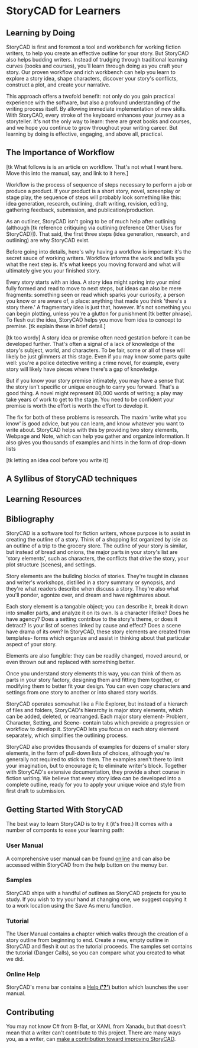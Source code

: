 # StoryCAD for Learners

## Learning by Doing

StoryCAD is first and foremost a tool and workbench for working fiction writers, to help you
create an effective outline for your story. But StoryCAD also helps budding writers. Instead of trudging through traditional learning curves (books and courses),  you'll learn through doing as you craft your story. Our proven workflow and rich workbench can help you learn to explore a story idea, shape characters, discover your story's conflicts, construct a plot, and create your narrative. 

This approach offers a twofold benefit: not only do you gain practical experience with the software, but also a profound understanding of the writing process itself. By allowing immediate implementation of new skills. With StoryCAD, every stroke of the keyboard enhances your journey as a storyteller. It's not the only way to learn: there are great books and courses, and we hope you continue to grow throughout your writing career. But learning by doing is effective, engaging, and above all, practical.

## The Importance of Workflow

[tk What follows is is an article on workflow. That's not what I want here. Move this into the manual, say, and link to it here.]

Workflow is the process of sequence of steps necessary to perform a job or produce a product. If your product is a short story, novel, screenplay or stage play, the sequence of steps will probably look something like this: idea generation, research, outlining, draft writing, revision, editing, gathering feedback, submission, and publication/production.

As an outliner, StoryCAD isn't going to be of much help after outlining (although [tk reference critiquing via outlining (reference Other Uses for StoryCAD)]).  That said, the first three steps (idea generation, research, and outlining) are why StoryCAD exist. 

Before going into details, here's why having a workflow is important: it's the secret sauce of working writers. Workflow informs the work and tells you what the next step is. It's what keeps you moving forward and what will ultimately give you your finished story.

Every story starts with an idea. A story idea might spring into your mind fully formed and read to move to next steps, but ideas can also be mere fragments: something seen or read which sparks your curiosity, a person you know or are aware of, a place: anything that made you think 'there's a story there.' A fragmentary idea is just that, however. It's not something you can begin plotting, unless you're a glutton for punishment [tk better phrase]. To flesh out the idea, StoryCAD helps you move from idea to concept to premise. [tk explain these in brief detail.]

[tk too wordy] A story idea or premise often need gestation before it can be developed further.  That's often a signal of a lack of knowledge of the story's subject, world, and characters. To be fair,  some or all of these will likely be just glimmers at this stage. Even if you may know some parts quite well: you're a police detective writing a crime novel, for example, every story will likely have pieces where there's a gap of knowledge.

But if you know your story premise intimately, you may have a sense that the story isn't specific or unique enough to carry you forward. That's a good thing. A novel might represent  80,000 words of writing; a play may take years of work to get to the stage. You need to be confident your premise is worth the  effort is worth the effort to develop it.

The fix for both of these problems is research. The maxim 'write what you  know' is good advice, but you can learn, and know whatever you want to write about. StoryCAD helps with this by providing two story elements, Webpage and Note, which can help you gather and organize information. It also gives you thousands of examples and hints in the form of drop-down lists 

[tk letting an idea cool before you write it]







## A Syllibus of StoryCAD techniques

## Learning Resources

## 

## Bibliography

StoryCAD is a software tool for fiction writers, whose purpose is to assist in
creating the outline of a story. Think of a shopping list organized by isle as an
outline of a trip to the grocery store. The outline of your story is similar, but 
instead of bread and onions, the major parts in your story's list are 
'story elements', such as characters, the conflicts that drive the story, your plot 
structure (scenes), and settings.  

Story elements are the building blocks of stories. They're taught in classes and writer's 
workshops, distilled in a story summary or synopsis, and they're what readers 
describe when discuss a story. They're also what you'll ponder, agonize over, 
and dream and have nightmares about. 

Each story element is a tangable object; you can describe it, break it down into smaller 
parts, and analyze it on its own. Is a character lifelike? Does he have agency? Does a
setting contribue to the story's theme, or does it detract? Is your list of scenes 
linked by cause and effect? Does a scene have drama of its own? In StoryCAD,
these story elements are created from templates- forms which organize and assist 
in thinking about that particular aspect of your story. 

Elements are also fungible: they can be readily changed, moved around, or even
thrown out and replaced with something better. 

Once you understand story elements this way, you can think of them as parts in 
your story factory, designing them and fitting them together, or modifying them to 
better fit your design. You can even copy characters and settings from one story to 
another or into shared story worlds. 

StoryCAD operates somewhat like a File Explorer, but instead of a hierarch of files and 
folders, StoryCAD's hierarchy is major story elements, which can be added, deleted,
or rearranged. Each major story element- Problem, Character, Setting, and Scene- 
contain tabs which provide a progression or workflow to develop it. StoryCAD 
lets you focus on each story element separately, which simplifies the outlining process.  

StoryCAD also provides thousands of examples for dozens of smaller story elements, 
in the form of pull-down lists of choices, although you're generally not required to stick
to them. The examples aren't there to limit your imagination, but to encourage it; 
to eliminate writer's block. Together with StoryCAD's extensive documentation, they
provide a short course in fiction writing. We believe that every story idea can be developed into a 
complete outline, ready for you to apply your unique voice and style from first draft
to submission.

## Getting Started With StoryCAD

The best way to learn StoryCAD is to try it (it's free.) It comes with a number of
componts to ease your learning path:

### User Manual

A comprehensive user manual can be found [online][3] and can also be accessed within
StoryCAD from the help button on the menuy bar. 

### Samples

StoryCAD ships with a handful of outlines as StoryCAD projects for you to 
study. If you wish to try your hand at changing one, we suggest copying it to a
work location using the Save As menu function.

### Tutorial

The User Manual contains a chapter which walks through the creation of a story outline
from beginning to end. Create a new, empty outline in StoryCAD and flesh it out 
as the tutorial proceeds. The samples set contains the tutorial (Danger Calls), so you
can compare what you created to what we did.

### Online Help

StoryCAD's menu bar contains a [Help **('?')**][3] button which launches the user manual.

## Contributing

You may not know C# from B-flat, or XAML from Xanadu, but that doesn't mean
that a writer can't contribute to this project. There are many ways you, as a writer,
can [make a contribution toward improving StoryCAD][2].


[1]:https://github.com/StoryCAD-org/StoryCAD/issues
[2]:https://github.com/StoryCAD-org/StoryCAD/discussions
[3]:https://Storybuilder-org.github.io/StoryCAD/

